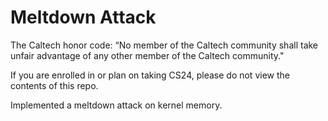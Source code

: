 # Meltdown Attack
The Caltech honor code: “No member of the Caltech community shall take unfair advantage of any other member of the Caltech community."

If you are enrolled in or plan on taking CS24, please do not view the contents of this repo.

Implemented a meltdown attack on kernel memory.
